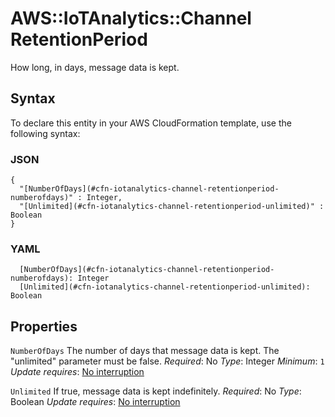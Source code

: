 # AWS::IoTAnalytics::Channel RetentionPeriod<a name="aws-properties-iotanalytics-channel-retentionperiod"></a>

How long, in days, message data is kept\.

## Syntax<a name="aws-properties-iotanalytics-channel-retentionperiod-syntax"></a>

To declare this entity in your AWS CloudFormation template, use the following syntax:

### JSON<a name="aws-properties-iotanalytics-channel-retentionperiod-syntax.json"></a>

```
{
  "[NumberOfDays](#cfn-iotanalytics-channel-retentionperiod-numberofdays)" : Integer,
  "[Unlimited](#cfn-iotanalytics-channel-retentionperiod-unlimited)" : Boolean
}
```

### YAML<a name="aws-properties-iotanalytics-channel-retentionperiod-syntax.yaml"></a>

```
  [NumberOfDays](#cfn-iotanalytics-channel-retentionperiod-numberofdays): Integer
  [Unlimited](#cfn-iotanalytics-channel-retentionperiod-unlimited): Boolean
```

## Properties<a name="aws-properties-iotanalytics-channel-retentionperiod-properties"></a>

`NumberOfDays`  <a name="cfn-iotanalytics-channel-retentionperiod-numberofdays"></a>
The number of days that message data is kept\. The "unlimited" parameter must be false\.
*Required*: No
*Type*: Integer
*Minimum*: `1`
*Update requires*: [No interruption](https://docs.aws.amazon.com/AWSCloudFormation/latest/UserGuide/using-cfn-updating-stacks-update-behaviors.html#update-no-interrupt)

`Unlimited`  <a name="cfn-iotanalytics-channel-retentionperiod-unlimited"></a>
If true, message data is kept indefinitely\.
*Required*: No
*Type*: Boolean
*Update requires*: [No interruption](https://docs.aws.amazon.com/AWSCloudFormation/latest/UserGuide/using-cfn-updating-stacks-update-behaviors.html#update-no-interrupt)
